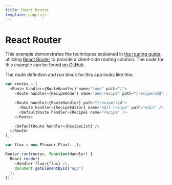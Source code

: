 ```yaml
---
title: React Router
template: page.ejs
---
```


React Router
============

This example demonstrates the techniques explained in [the routing guide](/guides/routing.html), utilizing [React Router](https://github.com/rackt/react-router) to provide a client-side routing solution. The code for this example can be found [on GitHub](https://github.com/BinaryMuse/fluxxor/tree/master/examples/react-router).

<div id="react-router-example-section">
  <div id="app"></div>
  <script src="react-router-bundle.js"></script>
</div>

The route definition and run block for this app looks like this:

```javascript
var routes = (
  <Route handler={RouteHandler} name="home" path="/">
    <Route handler={RecipeAdder} name="add-recipe" path="/recipe/add" />

    <Route handler={RouteHandler} path="/recipe/:id">
      <Route handler={RecipeEditor} name="edit-recipe" path="edit" />
      <DefaultRoute handler={Recipe} name="recipe" />
    </Route>

    <DefaultRoute handler={RecipeList} />
  </Route>
);

var flux = new Fluxxor.Flux(...);

Router.run(routes, function(Handler) {
  React.render(
    <Handler flux={flux} />,
    document.getElementById("app")
  );
});
```

